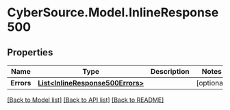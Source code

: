 # CyberSource.Model.InlineResponse500
## Properties

Name | Type | Description | Notes
------------ | ------------- | ------------- | -------------
**Errors** | [**List&lt;InlineResponse500Errors&gt;**](InlineResponse500Errors.md) |  | [optional] 

[[Back to Model list]](../README.md#documentation-for-models) [[Back to API list]](../README.md#documentation-for-api-endpoints) [[Back to README]](../README.md)

